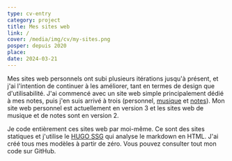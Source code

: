 ```yaml
---
type: cv-entry
category: project
title: Mes sites web
link: /
cover: /media/img/cv/my-sites.png
posper: depuis 2020
place: 
date: 2024-03-21
---
```

Mes sites web personnels ont subi plusieurs itérations jusqu'à présent, et j'ai l'intention de continuer à les améliorer, tant en termes de design que d'utilisabilité. J'ai commencé avec un site web simple principalement dédié à mes notes, puis j'en suis arrivé à trois (personnel, [musique](https://music.pgersl.xyz/) et [notes](https://notes.pgersl.xyz/)). Mon site web personnel est actuellement en version 3 et les sites web de musique et de notes sont en version 2. 

Je code entièrement ces sites web par moi-même. Ce sont des sites statiques et j'utilise le [HUGO SSG](https://gohugo.io/) qui analyse le markdown en HTML. J'ai créé tous mes modèles à partir de zéro. Vous pouvez consulter tout mon code sur GitHub.